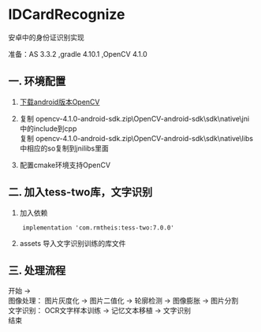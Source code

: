 # IDCardRecognize

安卓中的身份证识别实现

准备：AS 3.3.2 ,gradle 4.10.1 ,OpenCV 4.1.0

## 一.	环境配置

1.	[下载android版本OpenCV](https://sourceforge.net/projects/opencvlibrary/files/4.1.0/opencv-4.1.0-android-sdk.zip/download)

2.	复制 opencv-4.1.0-android-sdk.zip\OpenCV-android-sdk\sdk\native\jni 中的include到cpp<br>
	复制 opencv-4.1.0-android-sdk.zip\OpenCV-android-sdk\sdk\native\libs 中相应的so复制到jnilibs里面
	
3.	配置cmake环境支持OpenCV

## 二.	加入tess-two库，文字识别

1.	加入依赖
```
    implementation 'com.rmtheis:tess-two:7.0.0'
```
2.	assets 导入文字识别训练的库文件

## 三.	处理流程

开始 -><br>
	图像处理：	图片灰度化 -> 图片二值化 -> 轮廓检测 -> 图像膨胀 -> 图片分割 <br>
	文字识别：	OCR文字样本训练 -> 记忆文本移植 -> 文字识别 <br>
结束